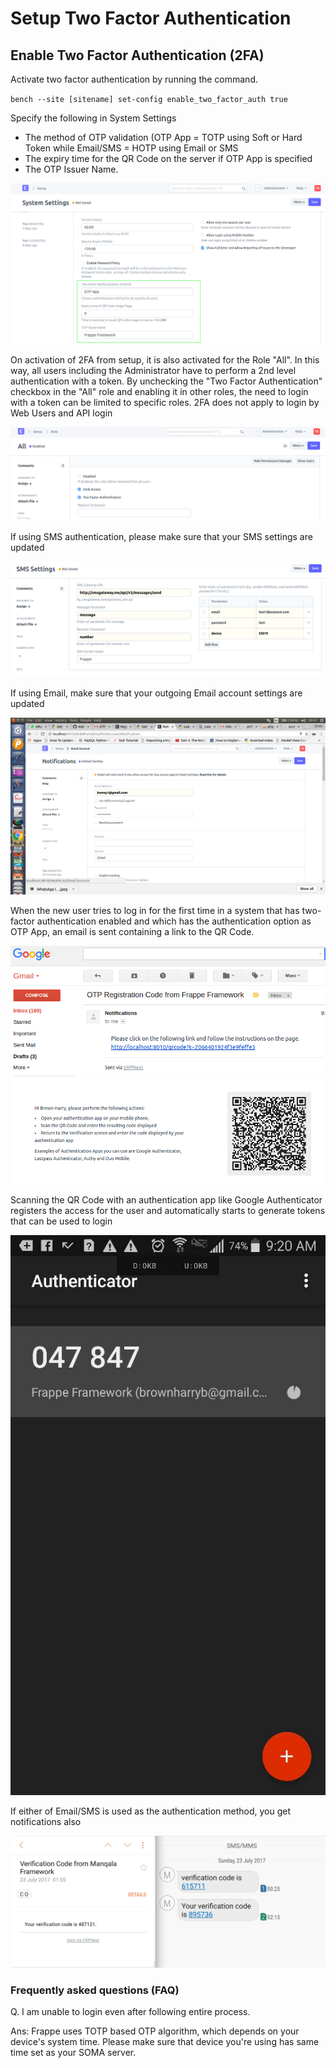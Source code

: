 
# Setup Two Factor Authentication


## Enable Two Factor Authentication (2FA)


Activate two factor authentication by running the command.


`bench --site [sitename] set-config enable_two_factor_auth true`


Specify the following in System Settings


* The method of OTP validation (OTP App = TOTP using Soft or Hard Token while Email/SMS = HOTP using Email or SMS
* The expiry time for the QR Code on the server if OTP App is specified
* The OTP Issuer Name.


![Enable Two Factor Auth](/files/twofactor-1.png)


On activation of 2FA from setup, it is also activated for the Role "All". In this way, all users including the Administrator have to perform a 2nd level authentication with a token. By unchecking the "Two Factor Authentication" checkbox in the "All" role and enabling it in other roles, the need to login with a token can be limited to specific roles. 2FA does not apply to login by Web Users and API login


![Role Enable Two Factor Auth](/files/twofactor-2.png)


If using SMS authentication, please make sure that your SMS settings are updated


![SMS Settings](/files/twofactor-3.png)


If using Email, make sure that your outgoing Email account settings are updated


![Email Settings](/files/twofactor-4.png)


When the new user tries to log in for the first time in a system that has two-factor authentication enabled and which has the authentication option as OTP App, an email is sent containing a link to the QR Code.


![Email Notify Two Factor](/files/twofactor-5.png)
![QR Code Page](/files/twofactor-6.png)


Scanning the QR Code with an authentication app like Google Authenticator registers the access for the user and automatically starts to generate tokens that can be used to login


![Two Factor Scan App](/files/twofactor_app.jpeg)


If either of Email/SMS is used as the authentication method, you get notifications also


![Email and SMS](/files/twofactor-8.png)


### Frequently asked questions (FAQ)


Q. I am unable to login even after following entire process. 


Ans: Frappe uses TOTP based OTP algorithm, which depends on your device's system time. Please make sure that device you're using has same time set as your SOMA server. 


